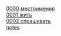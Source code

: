 
[0000 местоимения](0000%20местоимения.md)  
[0001 жить](0001%20жить.md)  
[0002 спрашивать](0002%20спрашивать.md)  
[notes](notes.md)  